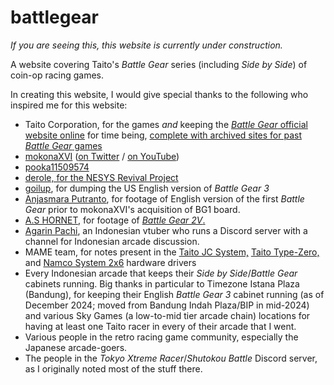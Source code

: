 # battlegear

*If you are seeing this, this website is currently under construction.*

A website covering Taito's *Battle Gear* series (including *Side by Side*) of coin-op racing games.

In creating this website, I would give special thanks to the following who inspired me for this website:
* Taito Corporation, for the games *and* keeping the [*Battle Gear* official website online](https://battlegear.net/news/index.html) for time being, [complete with archived sites for past *Battle Gear* games](https://battlegear.net/archives/index.html)
* [mokonaXVI](https://mokonaxvi.sakura.ne.jp/) ([on Twitter](https://twitter.com/mokonaXVI) / [on YouTube](https://www.youtube.com/@mokonaXVI))
* [pooka11509574](https://twitter.com/pooka11509574)
* [derole, for the NESYS Revival Project](https://nrproject.derole.co.uk/)
* [goilup](https://goilup.blogspot.com/2024/06/battle-gear-3-north-america.html), for dumping the US English version of *Battle Gear 3*
* [Anjasmara Putranto](https://www.youtube.com/@anjasmaraputranto7818), for footage of English version of the first *Battle Gear* prior to mokonaXVI's acquisition of BG1 board.
* [A.S HORNET](https://www.youtube.com/@a.shornet0808), for footage of [*Battle Gear 2V*.](https://www.youtube.com/playlist?list=PLr6Fl5fIdj0mq1Y64bzBlO2x5Tg-zKsQj)
* [Agarin Pachi](https://www.youtube.com/@agarpac), an Indonesian vtuber who runs a Discord server with a channel for Indonesian arcade discussion.
* MAME team, for notes present in the [Taito JC System,](https://github.com/mamedev/mame/blob/master/src/mame/taito/taitojc.cpp) [Taito Type-Zero,](https://github.com/mamedev/mame/blob/master/src/mame/taito/taitotz.cpp) and [Namco System 2x6](https://github.com/mamedev/mame/blob/master/src/mame/namco/namcops2.cpp) hardware drivers
* Every Indonesian arcade that keeps their *Side by Side*/*Battle Gear* cabinets running. Big thanks in particular to Timezone Istana Plaza (Bandung), for keeping their English *Battle Gear 3* cabinet running (as of December 2024; moved from Bandung Indah Plaza/BIP in mid-2024) and various Sky Games (a low-to-mid tier arcade chain) locations for having at least one Taito racer in every of their arcade that I went.
* Various people in the retro racing game community, especially the Japanese arcade-goers.
* The people in the *Tokyo Xtreme Racer*/*Shutokou Battle* Discord server, as I originally noted most of the stuff there.
